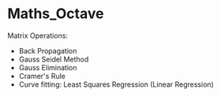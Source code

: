 # Maths_Octave

Matrix Operations:
 - Back Propagation
 - Gauss Seidel Method
 - Gauss Elimination
 - Cramer's Rule
 - Curve fitting: Least Squares Regression (Linear Regression)
